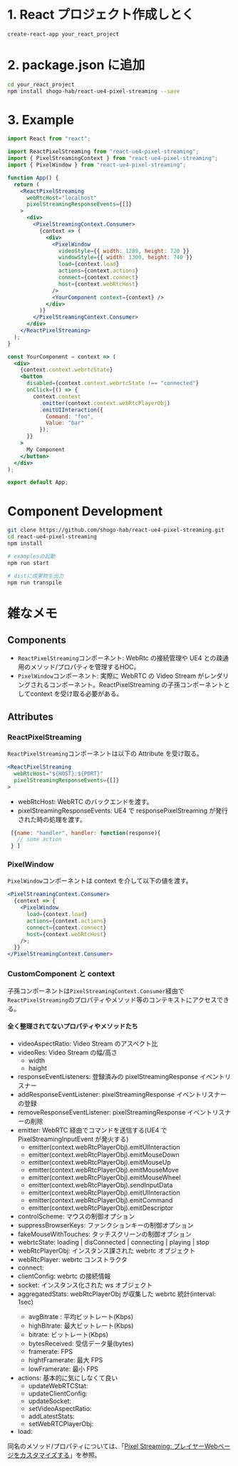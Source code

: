# 1. React プロジェクト作成しとく

```bash
create-react-app your_react_project
```

# 2. package.json に追加

```bash
cd your_react_project
npm install shogo-hab/react-ue4-pixel-streaming --save
```

# 3. Example

```jsx App.js
import React from "react";

import ReactPixelStreaming from "react-ue4-pixel-streaming";
import { PixelStreamingContext } from "react-ue4-pixel-streaming";
import { PixelWindow } from "react-ue4-pixel-streaming";

function App() {
  return (
    <ReactPixelStreaming
      webRtcHost="localhost"
      pixelStreamingResponseEvents={[]}
    >
      <div>
        <PixelStreamingContext.Consumer>
          {context => (
            <div>
              <PixelWindow
                videoStyle={{ width: 1280, height: 720 }}
                windowStyle={{ width: 1300, height: 740 }}
                load={context.load}
                actions={context.actions}
                connect={context.connect}
                host={context.webRtcHost}
              />
              <YourComponent context={context} />
            </div>
          )}
        </PixelStreamingContext.Consumer>
      </div>
    </ReactPixelStreaming>
  );
}

const YourComponent = context => (
  <div>
    {context.context.webrtcState}
    <button
      disabled={context.context.webrtcState !== "connected"}
      onClick={() => {
        context.context
          .emitter(context.context.webRtcPlayerObj)
          .emitUIInteraction({
            Command: "foo",
            Value: "bar"
          });
      }}
    >
      My Component
    </button>
  </div>
);

export default App;
```

# Component Development

```bash
git clone https://github.com/shogo-hab/react-ue4-pixel-streaming.git
cd react-ue4-pixel-streaming
npm install

# examplesの起動
npm run start

# distに成果物を出力
npm run transpile
```

# 雑なメモ

## Components

- `ReactPixelStreaming`コンポーネント: WebRtc の接続管理や UE4 との疎通用のメソッド/プロパティを管理するHOC。
- `PixelWindow`コンポーネント: 実際に WebRTC の Video Stream がレンダリングされるコンポーネント。ReactPixelStreaming の子孫コンポーネントとしてcontext を受け取る必要がある。

## Attributes

### ReactPixelStreaming

`ReactPixelStreaming`コンポーネントは以下の Attribute を受け取る。

```jsx
<ReactPixelStreaming
  webRtcHost="${HOST}:${PORT}"
  pixelStreamingResponseEvents={[]}
>
```

- webRtcHost<Strings>: WebRTC のバックエンドを渡す。
- pixelStreamingResponseEvents<Array>: UE4 で responsePixelStreaming が発行された時の処理を渡す。

```jsx
 [{name: "handler", handler: function(response){
   // some action
 } ]
```

### PixelWindow

`PixelWindow`コンポーネントは context を介して以下の値を渡す。

```jsx
<PixelStreamingContext.Consumer>
  {context => {
    <PixelWindow
      load={context.load}
      actions={context.actions}
      connect={context.connect}
      host={context.webRtcHost}
    />;
  }}
</PixelStreamingContext.Consumer>
```

### CustomComponent と context

子孫コンポーネントは`PixelStreamingContext.Consumer`経由で`ReactPixelStreaming`のプロパティやメソッド等のコンテキストにアクセスできる。

#### 全く整理されてないプロパティやメソッドたち
- videoAspectRatio: Video Stream のアスペクト比
- videoRes: Video Stream の幅/高さ
  - width
  - haight
- responseEventListeners: 登録済みの pixelStreamingResponse イベントリスナー
- addResponseEventListener: pixelStreamingResponse イベントリスナーの登録
- removeResponseEventListener: pixelStreamingResponse イベントリスナーの削除
- emitter: WebRTC 経由でコマンドを送信する(UE4 で PixelStreamingInputEvent が発火する)
  - emitter(context.webRtcPlayerObj).emitUIInteraction
  - emitter(context.webRtcPlayerObj).emitMouseDown
  - emitter(context.webRtcPlayerObj).emitMouseUp
  - emitter(context.webRtcPlayerObj).emitMouseMove
  - emitter(context.webRtcPlayerObj).emitMouseWheel
  - emitter(context.webRtcPlayerObj).sendInputData
  - emitter(context.webRtcPlayerObj).emitUIInteraction
  - emitter(context.webRtcPlayerObj).emitCommand
  - emitter(context.webRtcPlayerObj).emitDescriptor
- controlScheme: マウスの制御オプション
- suppressBrowserKeys: ファンクションキーの制御オプション
- fakeMouseWithTouches: タッチスクリーンの制御オプション
- webrtcState: loading | disConnected | connecting | playing | stop
- webRtcPlayerObj: インスタンス課された webrtc オブジェクト
- webRtcPlayer: webrtc コンストラクタ
- connect:
- clientConfig: webrtc の接続情報
- socket: インスタンス化された ws オブジェクト
- aggregatedStats<Array>: webRtcPlayerObj が収集した webrtc 統計(interval: 1sec)
  - avgBitrate : 平均ビットレート(Kbps)
  - highBitrate: 最大ビットレート(Kbps)
  - bitrate: ビットレート(Kbps)
  - bytesReceived: 受信データ量(bytes)
  - framerate: FPS
  - hightFramerate: 最大 FPS
  - lowFramerate: 最小 FPS
- actions: 基本的に気にしなくて良い
  - updateWebRTCStat:
  - updateClientConfig:
  - updateSocket:
  - setVideoAspectRatio:
  - addLatestStats:
  - setWebRTCPlayerObj:
- load:

同名のメソッド/プロパティについては、「[Pixel Streaming: プレイヤーWebページをカスタマイズする](https://docs.unrealengine.com/ja/Platforms/PixelStreaming/CustomPlayer/index.html)」を参照。
